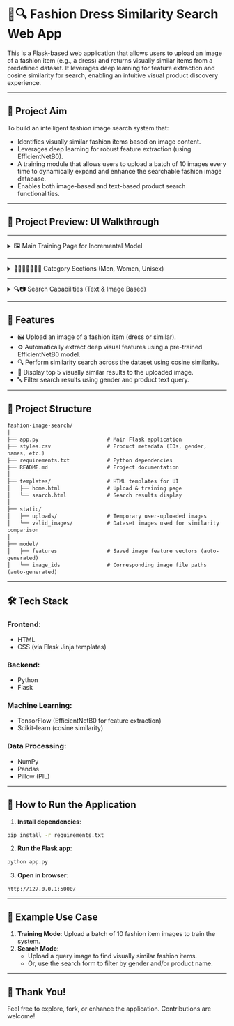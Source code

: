 # 👗🔍 Fashion Dress Similarity Search Web App

This is a Flask-based web application that allows users to upload an image of a fashion item (e.g., a dress) and returns visually similar items from a predefined dataset. It leverages deep learning for feature extraction and cosine similarity for search, enabling an intuitive visual product discovery experience.

---

## 🎯 Project Aim

To build an intelligent fashion image search system that:
- Identifies visually similar fashion items based on image content.
- Leverages deep learning for robust feature extraction (using EfficientNetB0).
- A training module that allows users to upload a batch of 10 images every time to dynamically expand and enhance the searchable fashion image database.
- Enables both image-based and text-based product search functionalities.

---
## 🌟 Project Preview: UI Walkthrough

---

<details>
<summary>🖼️ Main Training Page for Incremental Model</summary>

- This screen shows how users can upload 10 images at a time to train the model incrementally (to handle memory efficiently).

| **Train Model Page** |
|:---------------------:|
| ![Train Model Page](images/home_screen.jpeg) |

</details>

---

<details>
<summary>🧍‍♂️🧍‍♀️🧑‍🤝‍🧑 Category Sections (Men, Women, Unisex)</summary>

- These three screens demonstrate product filtering by category: Men, Women, and Unisex. Each button loads the relevant section.

| **Men's Section** | **Women's Section** | **Unisex Section** |
|:------------------:|:--------------------:|:-------------------:|
| ![Men's Section](images/men_screen.jpeg) | ![Women's Section](images/women_screen.jpeg) | ![Unisex Section](images/unisex_screen.jpeg) |

</details>

---

<details>
<summary>🔍📷 Search Capabilities (Text & Image Based)</summary>

- These screens show the app's search features:  
  1️⃣ Text-based search to retrieve matching products.  
  2️⃣ Image-based search to find top-5 visually similar items.

| **Text-Based Search** | **Image-Based Search** |
|:----------------------:|:-----------------------:|
| ![Text Search](images/text_search_screen.jpeg) | ![Image Search](images/image_search_screen.jpeg) |

</details>


---

## 🚀 Features

- 🖼 Upload an image of a fashion item (dress or similar).
- ⚙️ Automatically extract deep visual features using a pre-trained EfficientNetB0 model.
- 🔍 Perform similarity search across the dataset using cosine similarity.
- 🎯 Display top 5 visually similar results to the uploaded image.
- 🔤 Filter search results using gender and product text query.

---

## 📁 Project Structure

```
fashion-image-search/
│
├── app.py                      # Main Flask application
├── styles.csv                  # Product metadata (IDs, gender, names, etc.)
├── requirements.txt            # Python dependencies
├── README.md                   # Project documentation
│
├── templates/                  # HTML templates for UI
│   ├── home.html               # Upload & training page
│   └── search.html             # Search results display
│
├── static/
│   ├── uploads/                # Temporary user-uploaded images
│   └── valid_images/           # Dataset images used for similarity comparison
│
├── model/
│   ├── features                # Saved image feature vectors (auto-generated)
│   └── image_ids               # Corresponding image file paths (auto-generated)
```

---

## 🛠️ Tech Stack

### **Frontend:**
- HTML
- CSS (via Flask Jinja templates)

### **Backend:**
- Python
- Flask

### **Machine Learning:**
- TensorFlow (EfficientNetB0 for feature extraction)
- Scikit-learn (cosine similarity)

### **Data Processing:**
- NumPy
- Pandas
- Pillow (PIL)

---

## 🚀 How to Run the Application

1. **Install dependencies**:
```bash
pip install -r requirements.txt
```

2. **Run the Flask app**:
```bash
python app.py
```

3. **Open in browser**:
```
http://127.0.0.1:5000/
```

---

## 📸 Example Use Case

1. **Training Mode**: Upload a batch of 10 fashion item images to train the system.
2. **Search Mode**:
   - Upload a query image to find visually similar fashion items.
   - Or, use the search form to filter by gender and/or product name.

---

## 🎉 **Thank You!**

Feel free to explore, fork, or enhance the application. Contributions are welcome!
